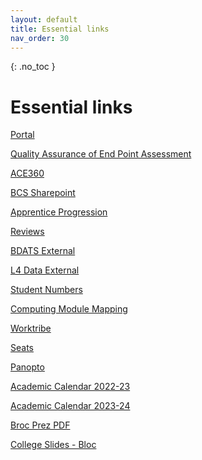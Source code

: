 ```yaml
---
layout: default
title: Essential links
nav_order: 30
---
```

{: .no_toc }

# Essential links

[Portal](https://staff.solent.ac.uk/)

[Quality Assurance of End Point Assessment](https://dqbengland.org.uk/news/update-on-activities-regarding-the-external-quality-assurance-of-end-point-assessment-organisations/)

[ACE360](https://my.ace360.org/#/)

[BCS Sharepoint](https://bcshq.sharepoint.com/sites/Apprenticeships)

[Apprentice Progression](https://ssu-my.sharepoint.com/:x:/g/personal/martin_reid_solent_ac_uk/EXm7V8SaO15KuuiD_tRX4XYBEBXfXqzHOGHJwA5JNkdnPw)

[Reviews](https://ssu.sharepoint.com/:x:/s/DigitalApprenticeships/ERwb_F0Wn1JPpQ1b13FRo28BktmZJKlemxJFHEhAYrdxnQ?e=n3VVrH)

[BDATS External](https://martinsolent.github.io/bdats/)

[L4 Data External](https://martinsolent.github.io/data_level_4/)

[Student Numbers](https://eur03.safelinks.protection.outlook.com/ap/x-59584e83/?url=https%3A%2F%2Fssu-my.sharepoint.com%2F%3Ax%3A%2Fg%2Fpersonal%2Fmartin_reid_solent_ac_uk%2FETxaF89gUB5MhpylKDL8kvUBfAZ0pCB3eskY_M6AYMXitQ%3Fe%3DfvIzsf&data=05%7C01%7Cmartin.reid%40solent.ac.uk%7C6acd2ce502b54060e08f08dab05c10ff%7Cd684e4cd491a4577bf33546478d72e3c%7C0%7C0%7C638016207025941702%7CUnknown%7CTWFpbGZsb3d8eyJWIjoiMC4wLjAwMDAiLCJQIjoiV2luMzIiLCJBTiI6Ik1haWwiLCJXVCI6Mn0%3D%7C3000%7C%7C%7C&sdata=XMemyRfAePSFbQbYUbbxhXzNBN9rNklKOYTVlq7AZgM%3D&reserved=0)

[Computing Module Mapping](https://eur03.safelinks.protection.outlook.com/ap/x-59584e83/?url=https%3A%2F%2Fssu-my.sharepoint.com%2F%3Ax%3A%2Fg%2Fpersonal%2Fmartin_reid_solent_ac_uk%2FEaxEcLlg73tIpdEyRkUNYrYBWLkXZcCkzhkiY8SmgipWOw%3Fe%3DGbNnjV&data=05%7C01%7Cmartin.reid%40solent.ac.uk%7C6acd2ce502b54060e08f08dab05c10ff%7Cd684e4cd491a4577bf33546478d72e3c%7C0%7C0%7C638016207025941702%7CUnknown%7CTWFpbGZsb3d8eyJWIjoiMC4wLjAwMDAiLCJQIjoiV2luMzIiLCJBTiI6Ik1haWwiLCJXVCI6Mn0%3D%7C3000%7C%7C%7C&sdata=T5jHmgJGihVb%2B2x2CnmRU00gvw34u7OhNtB4phM2Cx0%3D&reserved=0)

[Worktribe](https://solent.worktribe.com/index.jx)

[Seats](https://solent.seats.cloud/#/)

[Panopto](https://solent.cloud.panopto.eu/Panopto/Pages/Sessions/List.aspx#folderID=%228a1d0f7a-9e85-43ea-85c9-d841d975dac5%22)

[Academic Calendar 2022-23](https://students.solent.ac.uk/official-documents/policy-governance-and-information/academic-calendar-2022-23.pdf)

[Academic Calendar 2023-24](https://students.solent.ac.uk/official-documents/policy-governance-and-information/academic-calendar-2023-24.pdf)

[Broc Prez PDF](https://github.com/martinsolent/solent_store/raw/main/docs/Presentation_BROC_MARCH_2023_2.pdf)

[College Slides - Bloc](https://ssu-my.sharepoint.com/:f:/g/personal/martin_reid_solent_ac_uk/EtUHEz0CW4tCpwi-j7A6ac4BPhP3yYZloAbUCcRVabJK9g?e=vOxecg)
